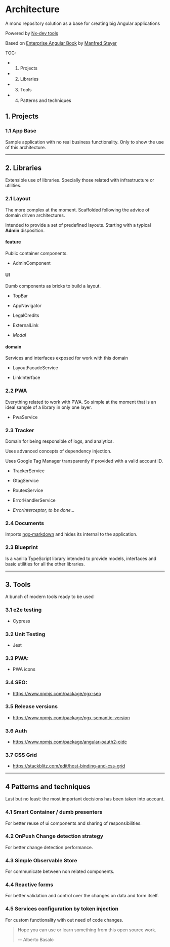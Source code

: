 # Architecture

A mono repository solution as a base for creating big Angular applications

Powered by [Nx-dev tools](https://nx.dev/web)

Based on [Enterprise Angular Book](https://leanpub.com/enterprise-angular) by [Manfred Steyer](https://twitter.com/ManfredSteyer)

TOC:
- 1. Projects
- 2. Libraries
- 3. Tools
- 4. Patterns and techniques

## 1. Projects

### 1.1 App Base

Sample application with no real business functionality. Only to show the use of this architecture.

---

## 2. Libraries

Extensible use of libraries. Specially those related with infrastructure or utilities.

### 2.1 Layout

The more complex at the moment. Scaffolded following the advice of domain driven architectures.

Intended to provide a set of predefined layouts. Starting with a typical **Admin** disposition.

#### feature

Public container components.

- AdminComponent

#### UI

Dumb components as bricks to build a layout.

- TopBar

- AppNavigator

- LegalCredits

- ExternalLink

- _Modal_

#### domain

Services and interfaces exposed for work with this domain

- LayoutFacadeService

- LinkInterface

### 2.2 PWA

Everything related to work with PWA. So simple at the moment that is an ideal sample of a library in only one layer.

- PwaService

### 2.3 Tracker

Domain for being responsible of logs, and analytics.

Uses advanced concepts of dependency injection.

Uses Google Tag Manager transparently if provided with a valid account ID.

- TrackerService

- GtagService

- RoutesService

- ErrorHandlerService

- _ErrorInterceptor, to be done..._

### 2.4 Documents

Imports [ngx-markdown](https://github.com/jfcere/ngx-markdown) and hides its internal to the application.

### 2.3 Blueprint

Is a vanilla TypeScript library intended to provide models, interfaces and basic utilities for all the other libraries.

---

## 3. Tools

A bunch of modern tools ready to be used

### 3.1 e2e testing

- Cypress

### 3.2 Unit Testing

- Jest

### 3.3 PWA:

 - PWA icons

### 3.4 SEO:

 - https://www.npmjs.com/package/ngx-seo

### 3.5 Release versions

- https://www.npmjs.com/package/ngx-semantic-version

### 3.6 Auth

- https://www.npmjs.com/package/angular-oauth2-oidc

### 3.7 CSS Grid

- https://stackblitz.com/edit/host-binding-and-css-grid
---

## 4 Patterns and techniques

Last but no least: the most important decisions has been taken into account.

### 4.1 Smart Container / dumb presenters

For better reuse of ui components and sharing of responsibilities.

### 4.2 OnPush Change detection strategy

For better change detection performance.

### 4.3 Simple Observable Store

For communicate between non related components.

### 4.4 Reactive forms

For better validation and control over the changes on data and form itself.

### 4.5 Services configuration by token injection

For custom functionality with out need of code changes.

> Hope you can use or learn something from this open source work.
>
> -- Alberto Basalo
